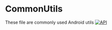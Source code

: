 # CommonUtils
These file are commonly used Android utils
[![API](https://img.shields.io/badge/API-8%2B-green.svg?style=flat)](https://android-arsenal.com/api?level=8)
